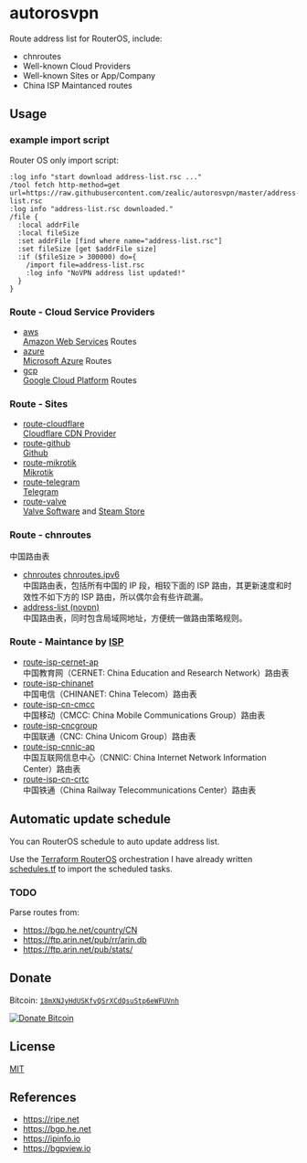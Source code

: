 # autorosvpn
Route address list for RouterOS, include:
- chnroutes
- Well-known Cloud Providers
- Well-known Sites or App/Company
- China ISP Maintanced routes

## Usage

### example import script
Router OS only import script:

```shell
:log info "start download address-list.rsc ..."
/tool fetch http-method=get url=https://raw.githubusercontent.com/zealic/autorosvpn/master/address-list.rsc
:log info "address-list.rsc downloaded."
/file {
  :local addrFile
  :local fileSize
  :set addrFile [find where name="address-list.rsc"]
  :set fileSize [get $addrFile size]
  :if ($fileSize > 300000) do={
    /import file=address-list.rsc
    :log info "NoVPN address list updated!"
  }
}
```

### Route - Cloud Service Providers

* [aws](https://github.com/zealic/autorosvpn/tree/master/cloud/aws)  
  [Amazon Web Services](https://aws.amazon.com/cn/) Routes
* [azure](https://github.com/zealic/autorosvpn/tree/master/cloud/azure)  
  [Microsoft Azure](https://azure.microsoft.com/) Routes
* [gcp](https://github.com/zealic/autorosvpn/tree/master/cloud/gcp)  
  [Google Cloud Platform](https://cloud.google.com/) Routes

### Route - Sites

* [route-cloudflare](https://github.com/zealic/autorosvpn/tree/master/sites/cloudflare)  
  [Cloudflare CDN Provider](https://cloudflare.com)
* [route-github](https://github.com/zealic/autorosvpn/tree/master/sites/github)  
  [Github](https://github.com)
* [route-mikrotik](https://github.com/zealic/autorosvpn/tree/master/sites/mikrotik)  
  [Mikrotik](https://mikrotik.com)
* [route-telegram](https://github.com/zealic/autorosvpn/tree/master/sites/telegram)  
  [Telegram](https://telegram.org)
* [route-valve](https://github.com/zealic/autorosvpn/tree/master/sites/valve)  
  [Valve Software](https://valvesoftware.com) and [Steam Store](https://sotre.steampowered.com)

### Route - chnroutes
中国路由表

* [chnroutes](https://github.com/zealic/autorosvpn/tree/master/chnroutes.rsc) [chnroutes.ipv6](https://github.com/zealic/autorosvpn/blob/master/chnroutes.ipv6.rsc)  
  中国路由表，包括所有中国的 IP 段，相较下面的 ISP 路由，其更新速度和时效性不如下方的 ISP 路由，所以偶尔会有些许疏漏。
* [address-list (novpn)](https://github.com/zealic/autorosvpn/tree/master/address-list.rsc)  
  中国路由表，同时包含局域网地址，方便统一做路由策略规则。

### Route - Maintance by [ISP](https://en.wikipedia.org/wiki/Internet_service_provider)
* [route-isp-cernet-ap](https://github.com/zealic/autorosvpn/tree/master/isp/cn/route-isp-cernet-ap.rsc)  
  中国教育网（CERNET: China Education and Research Network）路由表
* [route-isp-chinanet](https://github.com/zealic/autorosvpn/tree/master/isp/cn/route-isp-chinanet.rsc)  
  中国电信（CHINANET: China Telecom）路由表
* [route-isp-cn-cmcc](https://github.com/zealic/autorosvpn/tree/master/isp/cn/route-isp-cn-cmcc.rsc)  
  中国移动（CMCC: China Mobile Communications Group）路由表
* [route-isp-cncgroup](https://github.com/zealic/autorosvpn/tree/master/isp/cn/route-isp-cncgroup.rsc)  
  中国联通（CNC: China Unicom Group）路由表
* [route-isp-cnnic-ap](https://github.com/zealic/autorosvpn/tree/master/isp/cn/route-isp-cnnic-ap.rsc)  
  中国互联网信息中心（CNNIC: China Internet Network Information Center）路由表
* [route-isp-cn-crtc](https://github.com/zealic/autorosvpn/tree/master/isp/cn/route-isp-cn-crtc.rsc)  
  中国铁通（China Railway Telecommunications Center）路由表

## Automatic update schedule
You can RouterOS schedule to auto update address list.

Use the [Terraform RouterOS](https://registry.terraform.io/providers/terraform-routeros/routeros/latest/docs) orchestration I have already written [schedules.tf](./schedules.tf) to import the scheduled tasks.

### TODO
Parse routes from:

* https://bgp.he.net/country/CN
* https://ftp.arin.net/pub/rr/arin.db
* https://ftp.arin.net/pub/stats/

## Donate

Bitcoin: [`18mXNJyHdUSKfvQSrXCdQsuStp6eWFUVnh`][donate-url]

[![Donate Bitcoin][donate-image]][donate-url]

## License
[MIT](./LICENSE)

## References
- https://ripe.net
- https://bgp.he.net
- https://ipinfo.io
- https://bgpview.io

[donate-image]:   https://github.com/zealic/vanitygen-hd/blob/master/donate.png
[donate-url]:     https://www.blockchain.com/btc/address/18mXNJyHdUSKfvQSrXCdQsuStp6eWFUVnh
